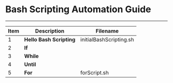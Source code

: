 # Bash Scripting Automation Guide
---

| Item | Description | Filename |
|---|---|---|
|1|**Hello Bash Scripting**|initialBashScripting.sh|
|2|**If**|   |
|3|**While**|   |
|4|**Until**|   |
|5|**For**|forScript.sh|
